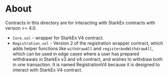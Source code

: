 # About

Contracts in this directory are for interacting with StarkEx contracts with version >= 4.0.

- `Core.sol` - wrapper for StarkEx V4 contract.
- `Registration.sol` - Version 2 of the registration wrapper contract, which adds helper functions like `withdrawAll` and `registerAndWithdrawAll`, which can be used in edge cases where a user has prepared withdrawals in StarkEx v3 and v4 contract, and wishes to withdraw both in one transaction. It is named RegistrationV4 because it is designed to interact with StarkEx V4 contract.
